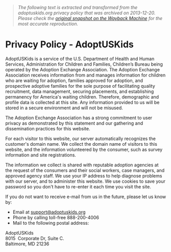 > *The following text is extracted and transformed from the adoptuskids.org privacy policy that was archived on 2013-12-20. Please check the [original snapshot on the Wayback Machine](https://web.archive.org/web/20131220050837id_/http%3A//www.adoptuskids.org/privacy-policy) for the most accurate reproduction.*

# Privacy Policy - AdoptUSKids

AdoptUSKids is a service of the U.S. Department of Health and Human Services, Administration for Children and Families, Children’s Bureau being operated by the Adoption Exchange Association. The Adoption Exchange Association receives information from and manages information for children who are waiting for adoption, families approved for adoption, and prospective adoptive families for the sole purpose of facilitating quality recruitment, data management, securing placements, and establishing permanency for America's waiting children. Therefore, demographic and profile data is collected at this site. Any information provided to us will be stored in a secure environment and will not be misused.

The Adoption Exchange Association has a strong commitment to user privacy as demonstrated by this statement and our gathering and dissemination practices for this website.

For each visitor to this website, our server automatically recognizes the customer's domain name. We collect the domain name of visitors to this website, and the information volunteered by the consumer, such as survey information and site registrations.

The information we collect is shared with reputable adoption agencies at the request of the consumers and their social workers, case managers, and approved agency staff. We use your IP address to help diagnose problems with our server, and to administer this website. We use cookies to save your password so you don't have to re-enter it each time you visit the site.

If you do not want to receive e-mail from us in the future, please let us know by:

  * Email at [support@adoptuskids.org](mailto:support@adoptuskids.org)
  * Phone by calling toll-free 888-200-4006
  * Mail to the following postal address:

AdoptUSKids  
8015  Corporate Dr, Suite C.  
Baltimore, MD 21236



